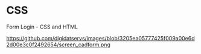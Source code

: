 # CSS
Form Login - CSS and HTML 

https://github.com/digidatservs/images/blob/3205ea05777425f009a00e6d2d00e3c0f2492654/screen_cadform.png
